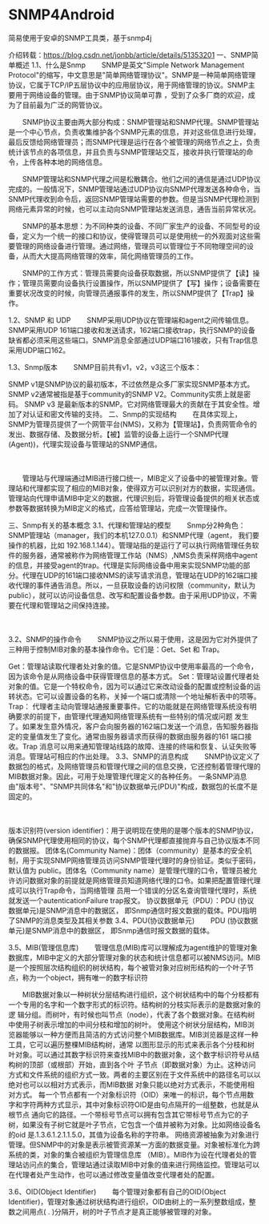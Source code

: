# SNMP4Android
简易使用于安卓的SNMP工具类，基于snmp4j

介绍转载：https://blog.csdn.net/jonbb/article/details/51353201
一、SNMP简单概述
1.1、什么是Snmp
　　SNMP是英文"Simple Network Management Protocol"的缩写，中文意思是"简单网络管理协议"。SNMP是一种简单网络管理协议，它属于TCP/IP五层协议中的应用层协议，用于网络管理的协议。SNMP主要用于网络设备的管理。由于SNMP协议简单可靠 ，受到了众多厂商的欢迎，成为了目前最为广泛的网管协议。

　　SNMP协议主要由两大部分构成：SNMP管理站和SNMP代理。SNMP管理站是一个中心节点，负责收集维护各个SNMP元素的信息，并对这些信息进行处理，最后反馈给网络管理员；而SNMP代理是运行在各个被管理的网络节点之上，负责统计该节点的各项信息，并且负责与SNMP管理站交互，接收并执行管理站的命令，上传各种本地的网络信息。

　　SNMP管理站和SNMP代理之间是松散耦合。他们之间的通信是通过UDP协议完成的。一般情况下，SNMP管理站通过UDP协议向SNMP代理发送各种命令，当SNMP代理收到命令后，返回SNMP管理站需要的参数。但是当SNMP代理检测到网络元素异常的时候，也可以主动向SNMP管理站发送消息，通告当前异常状况。

　　SNMP的基本思想：为不同种类的设备、不同厂家生产的设备、不同型号的设备，定义为一个统一的接口和协议，使得管理员可以是使用统一的外观面对这些需要管理的网络设备进行管理。通过网络，管理员可以管理位于不同物理空间的设备，从而大大提高网络管理的效率，简化网络管理员的工作。

　　SNMP的工作方式：管理员需要向设备获取数据，所以SNMP提供了【读】操作；管理员需要向设备执行设置操作，所以SNMP提供了【写】操作；设备需要在重要状况改变的时候，向管理员通报事件的发生，所以SNMP提供了【Trap】操作。

1.2、SNMP 和 UDP
　　SNMP采用UDP协议在管理端和agent之间传输信息。 SNMP采用UDP 161端口接收和发送请求，162端口接收trap，执行SNMP的设备缺省都必须采用这些端口。SNMP消息全部通过UDP端口161接收，只有Trap信息采用UDP端口162。

1.3、Snmp版本
　　SNMP目前共有v1，v2，v3这三个版本： 

SNMP v1是SNMP协议的最初版本，不过依然是众多厂家实现SNMP基本方式。 
SNMP v2通常被指是基于community的SNMP V2。Community实质上就是密码。
SNMP v3 是最新版本的SNMP。它对网络管理最大的贡献在于其安全性。增加了对认证和密文传输的支持。
二、Snmp的实现结构
　　在具体实现上，SNMP为管理员提供了一个网管平台(NMS)，又称为【管理站】，负责网管命令的发出、数据存储、及数据分析。【被】监管的设备上运行一个SNMP代理(Agent))，代理实现设备与管理站的SNMP通信。

　　

　　管理站与代理端通过MIB进行接口统一，MIB定义了设备中的被管理对象。管理站和代理都实现了相应的MIB对象，使得双方可以识别对方的数据，实现通信。管理站向代理申请MIB中定义的数据，代理识别后，将管理设备提供的相关状态或参数等数据转换为MIB定义的格式，应答给管理站，完成一次管理操作。

三、Snmp有关的基本概念
3.1、代理和管理站的模型
　　Snmp分2种角色：SNMP管理站（manager，我们的本机127.0.0.1）和SNMP代理（agent， 我们要操作的机器，比如 192.168.1.144）。管理站指的是运行了可以执行网络管理任务软件的服务器，通常被称作为网络管理工作站（NMS）,NMS负责采样网络中agent的信息，并接受agent的trap。代理是实际网络设备中用来实现SNMP功能的部分。代理在UDP的161端口接收NMS的读写请求消息，管理站在UDP的162端口接收代理的事件通告消息。所以，一旦获取设备的访问权限（community，默认为public），就可以访问设备信息、改写和配置设备参数。由于采用UDP协议，不需要在代理和管理站之间保持连接。

　　

3.2、SNMP的操作命令
　　SNMP协议之所以易于使用，这是因为它对外提供了三种用于控制MIB对象的基本操作命令。它们是：Get、Set 和 Trap。

Get：管理站读取代理者处对象的值。它是SNMP协议中使用率最高的一个命令，因为该命令是从网络设备中获得管理信息的基本方式。
Set：管理站设置代理者处对象的值。它是一个特权命令，因为可以通过它来改动设备的配置或控制设备的运转状态。它可以设置设备的名称，关掉一个端口或清除一个地址解析表中的项等。
Trap： 代理者主动向管理站通报重要事件。它的功能就是在网络管理系统没有明确要求的前提下，由管理代理通知网络管理系统有一些特别的情况或问题 发生了。如果发生意外情况，客户会向服务器的162端口发送一个消息，告知服务器指定的变量值发生了变化。通常由服务器请求而获得的数据由服务器的161 端口接收。Trap 消息可以用来通知管理站线路的故障、连接的终端和恢复、认证失败等消息。管理站可相应的作出处理。
3.3、SNMP的消息构成
　　SNMP协议定义了数据包的格式，及网络管理员和管理代理之间的信息交换，它还控制着管理代理的MIB数据对象。因此，可用于处理管理代理定义的各种任务。
    一条SNMP消息由"版本号"、"SNMP共同体名"和"协议数据单元(PDU)"构成，数据包的长度不是固定的。

　　

版本识别符(version identifier)：用于说明现在使用的是哪个版本的SNMP协议，确保SNMP代理使用相同的协议，每个SNMP代理都直接抛弃与自己协议版本不同的数据报。
团体名(Community Name)：团体（community）是基本的安全机制，用于实现SNMP网络管理员访问SNMP管理代理时的身份验证。类似于密码，默认值为 public。团体名（Community name）是管理代理的口令，管理员被允许访问数据对象的前提就是网络管理员知道网络代理的口令。如果把配置管理代理成可以执行Trap命令，当网络管理 员用一个错误的分区名查询管理代理时，系统就发送一个autenticationFailure trap报文。
协议数据单元（PDU）：PDU (协议数据单元)是SNMP消息中的数据区， 即Snmp通信时报文数据的载体。PDU指明了SNMP的消息类型及其相关参数
3.4、PDU(协议数据单元)
　　PDU (协议数据单元)是SNMP消息中的数据区， 即Snmp通信时报文数据的载体。

3.5、MIB(管理信息库)
　　管理信息(MIB)库可以理解成为agent维护的管理对象数据库，MIB中定义的大部分管理对象的状态和统计信息都可以被NMS访问。MIB是一个按照层次结构组织的树状结构，每个被管对象对应树形结构的一个叶子节点，称为一个object，拥有唯一的数字标识符

　　MIB数据对象以一种树状分层结构进行组织，这个树状结构中的每个分枝都有一个专用的名字和一个数字形式的标识符。结构树的分枝实际表示的是数据对象的逻 辑分组。而树叶，有时候也叫节点（node），代表了各个数据对象。在结构树中使用子树表示增加的中间分枝和增加的树叶。 
    使用这个树状分层结构，MIB浏览器能够以一种方便而且简洁的方式访问整个MIB数据库。MIB浏览器是这样一种工具，它可以遍历整棵MIB结构树，通常 以图形显示的形式来表示各个分枝和树叶对象。可以通过其数字标识符来查找MIB中的数据对象，这个数字标识符号从结构树的顶部（或根部）开始，直到各个叶 子节点（即数据对象）为止。这种访问方式和文件系统的组织方式一致。两者的主要区别在于文件系统中的路径名可以以绝对也可以以相对方式表示，而MIB数据 对象只能以绝对方式表示，不能使用相对方式。
    每一个节点都有一个对象标识符（OID）来唯一的标识，每个节点用数字和字符两种方式显示，其中对象标识符OID是由句点隔开的一组整数，也就是从根节点 通向它的路径。一个带标号节点可以拥有包含其它带标号节点为它的子树，如果没有子树它就是叶子节点，它包含一个值并被称为对象。比如网络设备名的oid 是.1.3.6.1.2.1.1.5.0，其值为设备名称的字符串。
    网络资源被抽象为对象进行管理。但SNMP中的对象是表示被管资源某一方面的数据变量。对象被标准化为跨系统的类，对象的集合被组织为管理信息库 （MIB）。MIB作为设在代理者处的管理站访问点的集合，管理站通过读取MIB中对象的值来进行网络监控。管理站可以在代理者处产生动作，也可以通过修改变量值改变代理者处的配置。

3.6、OID(Object Identifier)
　　每个管理对象都有自己的OID(Object Identifier)，管理对象通过树状结构进行组织，OID由树上的一系列整数组成，整数之间用点( . )分隔开，树的叶子节点才是真正能够被管理的对象。
